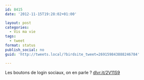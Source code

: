```yaml
---
id: 8415
date: '2012-11-15T19:28:02+01:00'

layout: post
categories:
  - Vis ma vie
tags:
  - tweet
format: status
publish_social: no
guid: 'http://tweets.local/?birdsite_tweet=269159843888246784'

---
```


Les boutons de login sociaux, on en parle ? [dlvr.it/2V11S9](http://dlvr.it/2V11S9)